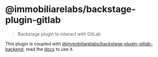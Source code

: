 # @immobiliarelabs/backstage-plugin-gitlab

> Backstage plugin to interact with GitLab

This plugin is coupled with [@immobiliarelabs/backstage-plugin-gitlab-backend](https://github.com/immobiliare/backstage-plugin-gitlab), read the [docs](https://github.com/immobiliare/backstage-plugin-gitlab) to use it.
